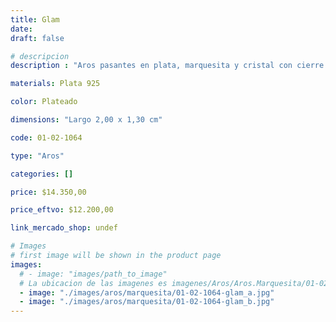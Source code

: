 ```yaml
---
title: Glam
date: 
draft: false

# descripcion
description : "Aros pasantes en plata, marquesita y cristal con cierre sistema clip."

materials: Plata 925

color: Plateado

dimensions: "Largo 2,00 x 1,30 cm"

code: 01-02-1064

type: "Aros"

categories: []

price: $14.350,00

price_eftvo: $12.200,00

link_mercado_shop: undef

# Images
# first image will be shown in the product page
images:
  # - image: "images/path_to_image"
  # La ubicacion de las imagenes es imagenes/Aros/Aros.Marquesita/01-02-1064-glam
  - image: "./images/aros/marquesita/01-02-1064-glam_a.jpg"
  - image: "./images/aros/marquesita/01-02-1064-glam_b.jpg"
---
```

